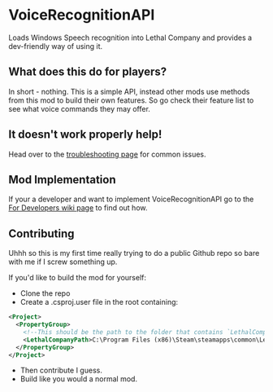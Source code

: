 # VoiceRecognitionAPI
Loads Windows Speech recognition into Lethal Company and provides a dev-friendly way of using it.

## What does this do for players?
In short - nothing. This is a simple API, instead other mods use methods from this mod to build their own features. So go check their feature list to see what voice commands they may offer.

## It doesn't work properly help!
Head over to the [troubleshooting page](https://github.com/LoafOrc/VoiceRecognitionAPI/wiki/Troubleshooting) for common issues.

## Mod Implementation
If your a developer and want to implement VoiceRecognitionAPI go to the [For Developers wiki page](https://github.com/LoafOrc/VoiceRecognitionAPI/wiki/For-Developers) to find out how.

## Contributing
Uhhh so this is my first time really trying to do a public Github repo so bare with me if I screw something up.

If you'd like to build the mod for yourself:
 - Clone the repo
 - Create a .csproj.user file in the root containing:
```xml
<Project>
  <PropertyGroup>
    <!--This should be the path to the folder that contains `LethalCompany.exe` usually people have it on the C: drive but incase not, change it here-->
    <LethalCompanyPath>C:\Program Files (x86)\Steam\steamapps\common\Lethal Company</LethalCompanyPath> 
  </PropertyGroup>
</Project>
```
 - Then contribute I guess.
 - Build like you would a normal mod.
